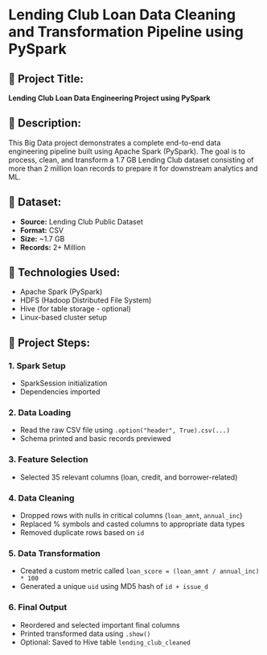 # Lending Club Loan Data Cleaning and Transformation Pipeline using PySpark

## 🚀 Project Title:
**Lending Club Loan Data Engineering Project using PySpark**

## 📝 Description:
This Big Data project demonstrates a complete end-to-end data engineering pipeline built using Apache Spark (PySpark).
The goal is to process, clean, and transform a 1.7 GB Lending Club dataset consisting of more than 2 million loan records to prepare it for downstream analytics and ML.

## 📁 Dataset:
- **Source:** Lending Club Public Dataset
- **Format:** CSV
- **Size:** ~1.7 GB
- **Records:** 2+ Million

## 🔧 Technologies Used:
- Apache Spark (PySpark)
- HDFS (Hadoop Distributed File System)
- Hive (for table storage - optional)
- Linux-based cluster setup

## 🧪 Project Steps:

### 1. Spark Setup
- SparkSession initialization
- Dependencies imported

### 2. Data Loading
- Read the raw CSV file using `.option("header", True).csv(...)`
- Schema printed and basic records previewed

### 3. Feature Selection
- Selected 35 relevant columns (loan, credit, and borrower-related)

### 4. Data Cleaning
- Dropped rows with nulls in critical columns (`loan_amnt`, `annual_inc`)
- Replaced % symbols and casted columns to appropriate data types
- Removed duplicate rows based on `id`

### 5. Data Transformation
- Created a custom metric called `loan_score = (loan_amnt / annual_inc) * 100`
- Generated a unique `uid` using MD5 hash of `id + issue_d`

### 6. Final Output
- Reordered and selected important final columns
- Printed transformed data using `.show()`
- Optional: Saved to Hive table `lending_club_cleaned`

